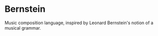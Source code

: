 # Bernstein

Music composition language, inspired by Leonard Bernstein's notion of a musical grammar.

